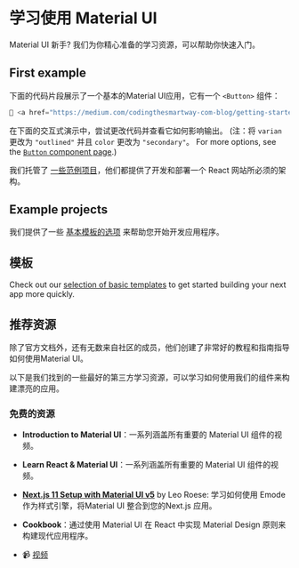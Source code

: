 # 学习使用 Material UI

<p class="description"> Material UI 新手? 我们为你精心准备的学习资源，可以帮助你快速入门。</p>

## First example

下面的代码片段展示了一个基本的Material UI应用，它有一个 `<Button>` 组件：

```jsx
📝 <a href="https://medium.com/codingthesmartway-com-blog/getting-started-with-material-ui-for-react-material-design-for-react-364b2688b555">博文</a>
```

在下面的交互式演示中，尝试更改代码并查看它如何影响输出。 (注：将 `varian` 更改为 `"outlined"` 并且 `color` 更改为 `"secondary"`。 For more options, see the [`Button` component page](/material-ui/react-button/).)

我们托管了 [一些范例项目](/material-ui/getting-started/example-projects/)，他们都提供了开发和部署一个 React 网站所必须的架构。

## Example projects

我们提供了一些 [基本模板的选项](/material-ui/getting-started/templates/) 来帮助您开始开发应用程序。

## 模板

Check out our [selection of basic templates](/material-ui/getting-started/templates/) to get started building your next app more quickly.

## 推荐资源

除了官方文档外，还有无数来自社区的成员，他们创建了非常好的教程和指南指导如何使用Material UI。

以下是我们找到的一些最好的第三方学习资源，可以学习如何使用我们的组件来构建漂亮的应用。

### 免费的资源

- **Introduction to Material UI**：一系列涵盖所有重要的 Material UI 组件的视频。

- **Learn React & Material UI**：一系列涵盖所有重要的 Material UI 组件的视频。

- [**Next.js 11 Setup with Material UI v5**](https://www.youtube.com/watch?v=IFaFFmPYyMI) by Leo Roese: 学习如何使用 Emode 作为样式引擎，将Material UI 整合到您的Next.js 应用。

- **Cookbook**：通过使用 Material UI 在 React 中实现 Material Design 原则来构建现代应用程序。

- 📹 [视频](https://www.youtube.com/watch?v=bDkB3LoQKxs)
